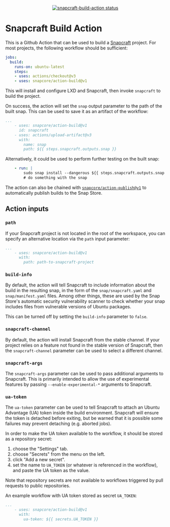 <p align="center">
  <a href="https://github.com/snapcore/action-build/actions"><img alt="snapcraft-build-action status" src="https://github.com/snapcore/action-build/workflows/build-test/badge.svg"></a>
</p>

# Snapcraft Build Action

This is a Github Action that can be used to build a
[Snapcraft](https://snapcraft.io) project.  For most projects, the
following workflow should be sufficient:

```yaml
jobs:
  build:
    runs-on: ubuntu-latest
    steps:
    - uses: actions/checkout@v3
    - uses: snapcore/action-build@v1
```

This will install and configure LXD and Snapcraft, then invoke
`snapcraft` to build the project.

On success, the action will set the `snap` output parameter to the
path of the built snap.  This can be used to save it as an artifact of
the workflow:

```yaml
...
    - uses: snapcore/action-build@v1
      id: snapcraft
    - uses: actions/upload-artifact@v3
      with:
        name: snap
        path: ${{ steps.snapcraft.outputs.snap }}
```

Alternatively, it could be used to perform further testing on the built snap:

```yaml
    - run: |
        sudo snap install --dangerous ${{ steps.snapcraft.outputs.snap }}
        # do something with the snap
```

The action can also be chained with
[`snapcore/action-publish@v1`](https://github.com/snapcore/action-publish)
to automatically publish builds to the Snap Store.


## Action inputs

### `path`

If your Snapcraft project is not located in the root of the workspace,
you can specify an alternative location via the `path` input
parameter:

```yaml
...
    - uses: snapcore/action-build@v1
      with:
        path: path-to-snapcraft-project
```

### `build-info`

By default, the action will tell Snapcraft to include information
about the build in the resulting snap, in the form of the
`snap/snapcraft.yaml` and `snap/manifest.yaml` files.  Among other
things, these are used by the Snap Store's automatic security
vulnerability scanner to check whether your snap includes files from
vulnerable versions of Ubuntu packages.

This can be turned off by setting the `build-info` parameter to
`false`.

### `snapcraft-channel`

By default, the action will install Snapcraft from the stable
channel.  If your project relies on a feature not found in the stable
version of Snapcraft, then the `snapcraft-channel` parameter can be
used to select a different channel.

### `snapcraft-args`

The `snapcraft-args` parameter can be used to pass additional
arguments to Snapcraft.  This is primarily intended to allow the use
of experimental features by passing `--enable-experimental-*`
arguments to Snapcraft.

### `ua-token`

The `ua-token` parameter can be used to tell Snapcraft to attach an Ubuntu
Advantage (UA) token inside the build environment. Snapcraft will ensure
the token is detached before exiting, but be warned that it is possible
some failures may prevent detaching (e.g. aborted jobs).

In order to make the UA token available to the workflow, it should be stored
as a repository secret:

1. choose the "Settings" tab.
2. choose "Secrets" from the menu on the left.
3. click "Add a new secret".
4. set the name to `UA_TOKEN` (or whatever is referenced in the workflow),
   and paste the UA token as the value.

Note that repository secrets are not available to workflows triggered
by pull requests to public repositories.

An example workflow with UA token stored as secret `UA_TOKEN`:

```yaml
...
    - uses: snapcore/action-build@v1
      with:
        ua-token: ${{ secrets.UA_TOKEN }}
```
